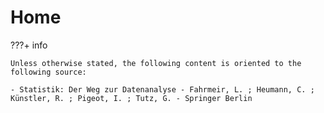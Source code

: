 # Home

???+ info

    Unless otherwise stated, the following content is oriented to the following source:

    - Statistik: Der Weg zur Datenanalyse - Fahrmeir, L. ; Heumann, C. ; Künstler, R. ; Pigeot, I. ; Tutz, G. - Springer Berlin
